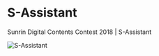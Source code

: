 # S-Assistant
Sunrin Digital Contents Contest 2018 | S-Assistant

![S-Assistant](https://submit.hyunwoo.org/preview/preview.jpg)
